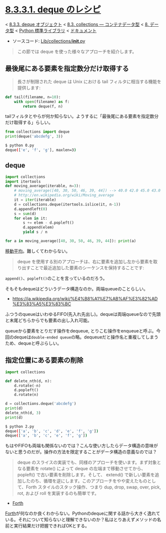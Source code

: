 # [8.3.3.1. deque のレシピ](https://docs.python.jp/3/library/collections.html#deque-recipes)

< [8.3.3. deque オブジェクト](https://docs.python.jp/3/library/collections.html#deque-objects) < [8.3. collections — コンテナデータ型](https://docs.python.jp/3/library/collections.html#module-collections) < [8. データ型](https://docs.python.jp/3/library/datatypes.html) < [Python 標準ライブラリ](https://docs.python.jp/3/library/index.html#the-python-standard-library) < [ドキュメント](https://docs.python.jp/3/index.html)

* ソースコード: [Lib/collections/__init__.py](https://github.com/python/cpython/tree/3.6/Lib/collections/__init__.py)

> この節では deque を使った様々なアプローチを紹介します。

## 最後尾にある要素を指定数分だけ取得する

> 長さが制限された deque は Unix における tail フィルタに相当する機能を提供します:

```python
def tail(filename, n=10):
    with open(filename) as f:
        return deque(f, n)
```

tailフィルタとやらが何か知らない。ようするに「最後尾にある要素を指定数分だけ取得する」らしい。

```python
from collections import deque
print(deque('abcdefg', 3))
```
```sh
$ python 0.py
deque(['e', 'f', 'g'], maxlen=3)
```

## deque

```python
import collections
import itertools
def moving_average(iterable, n=3):
    # moving_average([40, 30, 50, 46, 39, 44]) --> 40.0 42.0 45.0 43.0
    # http://en.wikipedia.org/wiki/Moving_average
    it = iter(iterable)
    d = collections.deque(itertools.islice(it, n-1))
    d.appendleft(0)
    s = sum(d)
    for elem in it:
        s += elem - d.popleft()
        d.append(elem)
        yield s / n

for a in moving_average([40, 30, 50, 46, 39, 44]): print(a)
```

[移動平均](https://ja.wikipedia.org/wiki/%E7%A7%BB%E5%8B%95%E5%B9%B3%E5%9D%87)。難しくてわからない。

> deque を使用する別のアプローチは、右に要素を追加し左から要素を取り出すことで最近追加した要素のシーケンスを保持することです:

`append()`、`popleft()`のことを言っているのだろう。

そもそもdequeはどういうデータ構造なのか。両端queueのことらしい。

* https://ja.wikipedia.org/wiki/%E4%B8%A1%E7%AB%AF%E3%82%AD%E3%83%A5%E3%83%BC

ふつうのqueueはいわゆるFIFO(先入れ先出し)。dequeは両端queueなので先頭と末尾どちらからでも要素の出し入れ可能。

queueから要素をとりだす操作をdequeue, とりこむ操作をenqueueと呼ぶ。今回のdequeは`double-ended queue`の略。dequeueだと操作名と重複してしまうため、dequeと呼ぶらしい。

## 指定位置にある要素の削除

```python
import collections

def delete_nth(d, n):
    d.rotate(-n)
    d.popleft()
    d.rotate(n)

d = collections.deque('abcdefg')
print(d)
delete_nth(d, 3)
print(d)
```
```sh
$ python 2.py 
deque(['a', 'b', 'c', 'd', 'e', 'f', 'g'])
deque(['a', 'b', 'c', 'e', 'f', 'g'])
```

もはやFIFOも両端も関係ないのでは？こんな使い方したらデータ構造の意味がないと思うのだが。操作の方法を限定することがデータ構造の意義なのでは？

> deque のスライスの実装でも、同様のアプローチを使います。まず対象となる要素を rotate() によって deque の左端まで移動させてから、 popleft() で古い要素を削除します。そして、 extend() で新しい要素を追加したのち、循環を逆にします。このアプローチをやや変えたものとして、Forth スタイルのスタック操作、つまり dup, drop, swap, over, pick, rot, および roll を実装するのも簡単です。

* [Forth](https://ja.wikipedia.org/wiki/Forth)

[Forth](https://ja.wikipedia.org/wiki/Forth)が何なのか良くわからない。Pythonのdequeに関する話から大きく逸れている。それについて知らないと理解できないのか？私はとりあえずメソッドの名前と実行結果だけ把握できればOKとする。

